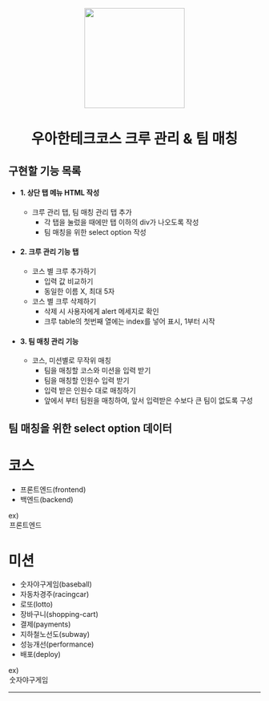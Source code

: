 <p align="middle" >
  <img width="200px;" src="./images/laptop_emoji.png"/>
</p>
<h1 align="middle">우아한테크코스 크루 관리 & 팀 매칭</h1>

## 구현할 기능 목록

* #### 1. 상단 탭 메뉴 HTML 작성
  - 크루 관리 탭, 팀 매칭 관리 탭 추가
    + 각 탭을 눌렀을 때에만 탭 이하의 div가 나오도록 작성
    + 팀 매칭을 위한 select option 작성
* #### 2. 크루 관리 기능 탭
  - 코스 별 크루 추가하기
    + 입력 값 비교하기
    + 동일한 이름 X, 최대 5자
  - 코스 별 크루 삭제하기
    + 삭제 시 사용자에게 alert 메세지로 확인
    + 크루 table의 첫번째 열에는 index를 넣어 표시, 1부터 시작
* #### 3. 팀 매칭 관리 기능
  - 코스, 미션별로 무작위 매칭
    + 팀을 매칭할 코스와 미션을 입력 받기
    + 팀을 매칭할 인원수 입력 받기
    + 입력 받은 인원수 대로 매칭하기
    + 앞에서 부터 팀원을 매칭하여, 앞서 입력받은 수보다 큰 팀이 없도록 구성

## 팀 매칭을 위한 select option 데이터
# 코스
- 프론트엔드(frontend)
- 백엔드(backend)

ex) <option value="frontend">프론트엔드</option>

# 미션
- 숫자야구게임(baseball)
- 자동차경주(racingcar)
- 로또(lotto)
- 장바구니(shopping-cart)
- 결제(payments)
- 지하철노선도(subway)
- 성능개선(performance)
- 배포(deploy)

ex) <option value="baseball">숫자야구게임</option>

---
